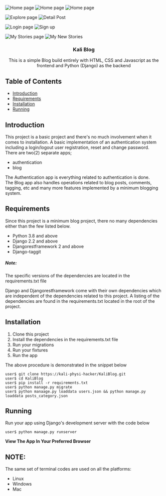 ![Home page](project-images/screenshot-landing-page01.png)
![Home page](project-images/screenshot-landing-page02.png)
![Home page](project-images/screenshot-landing-page03.png)

![Explore page](project-images/screenshot-explore-page.png)
![Detail Post](project-images/screenshot-detail-post.png)

![Login page](project-images/screenshot-login.png)
![Sign up](project-images/screenshot-signup.png)

![My Stories page](project-images/screenshot-my-stories.png)
![My New Stories](project-images/screenshot-new-story.png)

<h3 align="center">Kali Blog</h3>

<p align="center">
    This is a simple Blog build entirely with HTML, CSS and Javascript as the
    frontend and Python (Django) as the backend
</p>

## Table of Contents

- [Introduction](#introduction)
- [Requirements](#requirements)
- [Installation](#installation)
- [Running](#running)


## Introduction

This project is a basic project and there's no much involvement when it
comes to installation.
A basic implementation of an authentication system including a login/logout
user registration, reset and change password.
There are two(2) separate apps;  
- authentication
- blog

The Authentication app is everything related to authentication is done.  
The Blog app also handles operations related to blog posts, comments, 
tagging, etc and many more features implemented by a minimum blogging system.


## Requirements
Since this project is a minimum blog project, there no many dependencies
either than the few listed below.
- Python 3.8 and above
- Django 2.2 and above
- Djangorestframework 2 and above
- Django-taggit

##### Note:
The specific versions of the dependencies are located in the requirements.txt file

Django and Djangorestframework come with their own dependencies which are
independent of the dependencies related to this project.
A listing of the dependencies are found in the requirements.txt located
in the root of the project.


## Installation

1. Clone this project
2. Install the dependencies in the requirements.txt file
3. Run your migrations
4. Run your fixtures 
5. Run the app

The above procedure is demonstrated in the snippet below
```shell script
user$ git clone https://kali-physi-hacker/KaliBlog.git 
user$ cd KaliBlog
user$ pip install -r requirements.txt
user$ python manage.py migrate
user$ python manaage.py loaddata users.json && python manage.py loaddata posts_category.json
```


## Running 
Run your app using Django's development server with the code below
```shell script
user$ python manage.py runserver
```
**View The App In Your Preferred Browser**


## NOTE:
The same set of terminal codes are used on all the platforms:
- Linux
- Windows
- Mac